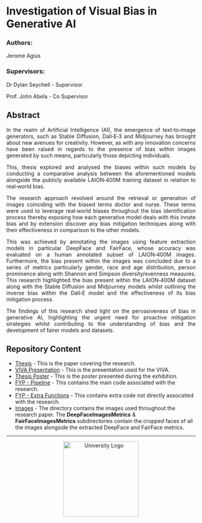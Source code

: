 # Investigation of Visual Bias in Generative AI

### Authors:
Jerome Agius 

### Supervisors:
Dr Dylan Seychell - Supervisor 

Prof. John Abela - Co Supervisor

## Abstract 
<div align="justify"> 
In the realm of Artificial Intelligence (AI), the emergence of text‐to‐image generators,
such as Stable Diffusion, Dall‐E‐3 and Midjourney has brought about new avenues for
creativity. However, as with any innovation concerns have been raised in regards to
the presence of bias within images generated by such means, particularly those
depicting individuals.

This, thesis explored and analysed the biases within such models by conducting
a comparative analysis between the aforementioned models alongside the publicly
available LAION‐400M training dataset in relation to real‐world bias.

The research approach revolved around the retrieval or generation of images
coinciding with the biased terms doctor and nurse. These terms were used to leverage
real‐world biases throughout the bias identification process thereby exposing how
each generative model deals with this innate bias and by extension discover any bias
mitigation techniques along with their effectiveness in comparison to the other models.

This was achieved by annotating the images using feature extraction models in
particular DeepFace and FairFace, whose accuracy was evaluated on a human
annotated subset of LAION‐400M images. Furthermore, the bias present within the
images was concluded due to a series of metrics particularly gender, race and age
distribution, person prominence along with Shannon and Simpson diversity/evenness
measures. This research highlighted the bias present within the LAION‐400M dataset
along with the Stable Diffusion and Midjourney models whilst outlining the inverse bias
within the Dall‐E model and the effectiveness of its bias mitigation process.

The findings of this research shed light on the pervasiveness of bias in
generative AI, highlighting the urgent need for proactive mitigation strategies whilst
contributing to the understanding of bias and the development of fairer models and
datasets.
</div>

## Repository Content 

* [Thesis](../main/FYP-Paper.pdf) - This is the paper covering the research.
* [VIVA Presentation](../main/VIVA-Presentation.pdf) - This is the presentation used for the VIVA.
* [Thesis Poster](../main/FYP-Poster.pdf) - This is the poster presented during the exhibition.
* [FYP - Pipeline](../main/Executables/FYP-FullPipeline.ipynb) - This contains the main code associated with the research.
* [FYP - Extra Functions](../main/Executables/ExtraFunctions.ipynb) - This contains extra code not directly assocaited with the research.
* [Images](../main/Images/) - The directory contains the images used throughout the research paper. The **DeepFaceImagesMetrics** & **FairFaceImagesMetrics** subdirectories contain the cropped faces of all the images alongside the extracted DeepFace and FairFace metrics. 

<hr>

<p align="center">
  <img src="../main/University-of-Malta.png" alt="University Logo" width="200"/>
</p>

